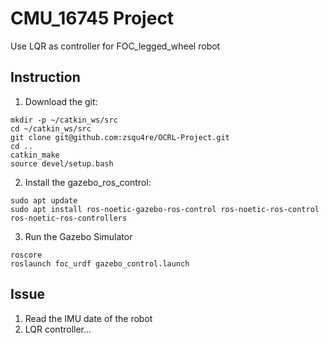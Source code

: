 # CMU_16745 Project
Use LQR as controller for FOC_legged_wheel robot

## Instruction
1. Download the git:
```
mkdir -p ~/catkin_ws/src
cd ~/catkin_ws/src
git clone git@github.com:zsqu4re/OCRL-Project.git
cd ..
catkin_make
source devel/setup.bash
```

2. Install the gazebo_ros_control:
```
sudo apt update
sudo apt install ros-noetic-gazebo-ros-control ros-noetic-ros-control ros-noetic-ros-controllers
```

3. Run the Gazebo Simulator
```
roscore
roslaunch foc_urdf gazebo_control.launch
```


## Issue
1. Read the IMU date of the robot
2. LQR controller...